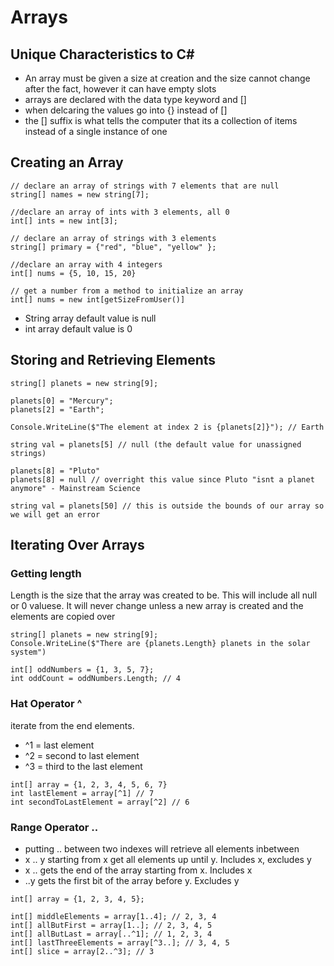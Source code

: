 # Arrays

## Unique Characteristics to C#
- An array must be given a size at creation and the size cannot change after the fact, however it can have empty slots
- arrays are declared with the data type keyword and []
- when delcaring the values go into {} instead of []
- the [] suffix is what tells the computer that its a collection of items instead of a single instance of one


## Creating an Array
```
// declare an array of strings with 7 elements that are null
string[] names = new string[7];

//declare an array of ints with 3 elements, all 0
int[] ints = new int[3];

// declare an array of strings with 3 elements
string[] primary = {"red", "blue", "yellow" };

//declare an array with 4 integers
int[] nums = {5, 10, 15, 20}

// get a number from a method to initialize an array
int[] nums = new int[getSizeFromUser()]
```
- String array default value is null
- int array default value is 0

## Storing and Retrieving Elements
```
string[] planets = new string[9];

planets[0] = "Mercury";
planets[2] = "Earth";

Console.WriteLine($"The element at index 2 is {planets[2]}"); // Earth

string val = planets[5] // null (the default value for unassigned strings)

planets[8] = "Pluto"
planets[8] = null // overright this value since Pluto "isnt a planet anymore" - Mainstream Science

string val = planets[50] // this is outside the bounds of our array so we will get an error
```

## Iterating Over Arrays

### Getting length

Length is the size that the array was created to be. This will include all null or 0 valuese. It will never change unless a new array is created and the elements are copied over
```
string[] planets = new string[9];
Console.WriteLine($"There are {planets.Length} planets in the solar system")

int[] oddNumbers = {1, 3, 5, 7};
int oddCount = oddNumbers.Length; // 4
```
### Hat Operator ^
iterate from the end elements.
- ^1 = last element
- ^2 = second to last element
- ^3 = third to the last element
```
int[] array = {1, 2, 3, 4, 5, 6, 7}
int lastElement = array[^1] // 7
int secondToLastElement = array[^2] // 6
```

### Range Operator ..
- putting .. between two indexes will retrieve all elements inbetween
- x .. y starting from x get all elements up until y. Includes x, excludes y
- x .. gets the end of the array starting from x. Includes x
- ..y gets the first bit of the array before y. Excludes y

```
int[] array = {1, 2, 3, 4, 5};

int[] middleElements = array[1..4]; // 2, 3, 4
int[] allButFirst = array[1..]; // 2, 3, 4, 5
int[] allButLast = array[..^1]; // 1, 2, 3, 4
int[] lastThreeElements = array[^3..]; // 3, 4, 5
int[] slice = array[2..^3]; // 3
```

